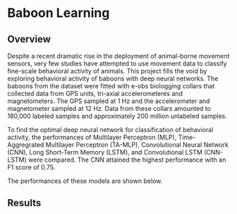 # Baboon Learning

## Overview

Despite a recent dramatic rise in the deployment of animal-borne movement sensors, very few studies have attempted to use movement data to classify fine-scale behavioral activity of animals. This project fills the void by exploring behavioral activity of baboons with deep neural networks. The baboons from the dataset were fitted with e-obs biologging collars that collected data from GPS units, tri-axial accelerometeres and magnetometers. The GPS sampled at 1 Hz and the accelerometer and magnetometer sampled at 12 Hz. Data from these collars amounted to 180,000 labeled samples and approximately 200 million unlabeled samples. 

To find the optimal deep neural network for classification of behavioral activity, the performances of Multilayer Perceptron (MLP), Time-Aggregrated Multilayer Perceptron (TA-MLP), Convolutional Neural Network (CNN), Long Short-Term Memory (LSTM), and Convolutional LSTM (CNN-LSTM) were compared. The CNN attained the highest performance with an F1 score of 0.75.

The performances of these models are shown below.

## Results


